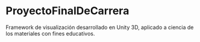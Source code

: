 # ProyectoFinalDeCarrera
Framework de visualización desarrollado en Unity 3D, aplicado a ciencia de los materiales con fines educativos.
